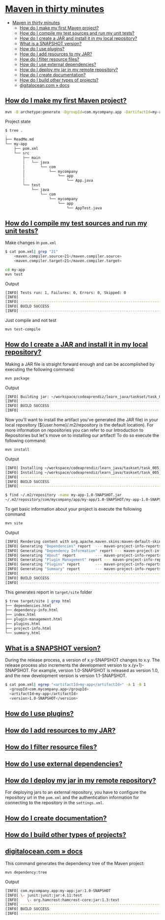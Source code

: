 # [Maven in thirty minutes](https://maven.apache.org/guides/getting-started/index.html)

- [Maven in thirty minutes](#maven-in-thirty-minutes)
  - [How do I make my first Maven project?](#how-do-i-make-my-first-maven-project)
  - [How do I compile my test sources and run my unit tests?](#how-do-i-compile-my-test-sources-and-run-my-unit-tests)
  - [How do I create a JAR and install it in my local repository?](#how-do-i-create-a-jar-and-install-it-in-my-local-repository)
  - [What is a SNAPSHOT version?](#what-is-a-snapshot-version)
  - [How do I use plugins?](#how-do-i-use-plugins)
  - [How do I add resources to my JAR?](#how-do-i-add-resources-to-my-jar)
  - [How do I filter resource files?](#how-do-i-filter-resource-files)
  - [How do I use external dependencies?](#how-do-i-use-external-dependencies)
  - [How do I deploy my jar in my remote repository?](#how-do-i-deploy-my-jar-in-my-remote-repository)
  - [How do I create documentation?](#how-do-i-create-documentation)
  - [How do I build other types of projects?](#how-do-i-build-other-types-of-projects)
  - [digitalocean.com » docs](#digitaloceancom--docs)


## [How do I make my first Maven project?](https://maven.apache.org/guides/getting-started/index.html#how-do-i-make-my-first-maven-project)

```bash
mvn -B archetype:generate -DgroupId=com.mycompany.app -DartifactId=my-app -DarchetypeArtifactId=maven-archetype-quickstart -DarchetypeVersion=1.4
```

Project state

```bash
$ tree .               
.
├── ReadMe.md
└── my-app
    ├── pom.xml
    └── src
        ├── main
        │   └── java
        │       └── com
        │           └── mycompany
        │               └── app
        │                   └── App.java
        └── test
            └── java
                └── com
                    └── mycompany
                        └── app
                            └── AppTest.java
```

## [How do I compile my test sources and run my unit tests?](https://maven.apache.org/guides/getting-started/index.html#how-do-i-compile-my-application-sources)

Make changes in  `pom.xml`

```bash
$ cat pom.xml| grep "21" 
    <maven.compiler.source>21</maven.compiler.source>
    <maven.compiler.target>21</maven.compiler.target>
```

```bash
cd my-app
mvn test
```

Output

```bash
[INFO] Tests run: 1, Failures: 0, Errors: 0, Skipped: 0
[INFO] 
[INFO] ------------------------------------------------------------------------
[INFO] BUILD SUCCESS
[INFO] ------------------------------------------------------------------------
```

Just compile and not test

```bash
mvn test-compile
```

## [How do I create a JAR and install it in my local repository?](https://maven.apache.org/guides/getting-started/index.html#how-do-i-create-a-jar-and-install-it-in-my-local-repository)

Making a JAR file is straight forward enough and can be accomplished by executing the following command:

```bash
mvn package
```

Output

```bash
[INFO] Building jar: ~/workspace/codeaprendiz/learn_java/taskset/task_005_maven_in_thirty_minutes/my-app/target/my-app-1.0-SNAPSHOT.jar
[INFO] ------------------------------------------------------------------------
[INFO] BUILD SUCCESS
[INFO] ------------------------------------------------------------------------
```

Now you'll want to install the artifact you've generated (the JAR file) in your local repository (${user.home}/.m2/repository is the default location). For more information on repositories you can refer to our Introduction to Repositories but let's move on to installing our artifact! To do so execute the following command:

```bash
mvn install
```

Output

```bash
[INFO] Installing ~/workspace/codeaprendiz/learn_java/taskset/task_005_maven_in_thirty_minutes/my-app/target/my-app-1.0-SNAPSHOT.jar to ~/.m2/repository/com/mycompany/app/my-app/1.0-SNAPSHOT/my-app-1.0-SNAPSHOT.jar
[INFO] Installing ~/workspace/codeaprendiz/learn_java/taskset/task_005_maven_in_thirty_minutes/my-app/pom.xml to ~/.m2/repository/com/mycompany/app/my-app/1.0-SNAPSHOT/my-app-1.0-SNAPSHOT.pom
[INFO] ------------------------------------------------------------------------
[INFO] BUILD SUCCESS
[INFO] ------------------------------------------------------------------------

$ find ~/.m2/repository -name my-app-1.0-SNAPSHOT.jar
~/.m2/repository/com/mycompany/app/my-app/1.0-SNAPSHOT/my-app-1.0-SNAPSHOT.jar
```

To get basic information about your project is execute the following command

```bash
mvn site
```

Output

```bash
[INFO] Rendering content with org.apache.maven.skins:maven-default-skin:jar:1.2 skin.
[INFO] Generating "Dependencies" report  --- maven-project-info-reports-plugin:3.0.0:dependencies
[INFO] Generating "Dependency Information" report --- maven-project-info-reports-plugin:3.0.0:dependency-info
[INFO] Generating "About" report         --- maven-project-info-reports-plugin:3.0.0:index
[INFO] Generating "Plugin Management" report --- maven-project-info-reports-plugin:3.0.0:plugin-management
[INFO] Generating "Plugins" report       --- maven-project-info-reports-plugin:3.0.0:plugins
[INFO] Generating "Summary" report       --- maven-project-info-reports-plugin:3.0.0:summary
[INFO] ------------------------------------------------------------------------
[INFO] BUILD SUCCESS
[INFO] ------------------------------------------------------------------------
```

This generates report in `target/site` folder

```bash
$ tree target/site | grep html
├── dependencies.html
├── dependency-info.html
├── index.html
├── plugin-management.html
├── plugins.html
├── project-info.html
└── summary.html
```

## [What is a SNAPSHOT version?](https://maven.apache.org/guides/getting-started/index.html#what-is-a-snapshot-version)

During the release process, a version of x.y-SNAPSHOT changes to x.y. The release process also increments the development version to x.(y+1)-SNAPSHOT. For example, version 1.0-SNAPSHOT is released as version 1.0, and the new development version is version 1.1-SNAPSHOT.

```bash
$ cat pom.xml| egrep "<artifactId>my-app</artifactId>" -A 1 -B 1
  <groupId>com.mycompany.app</groupId>
  <artifactId>my-app</artifactId>
  <version>1.0-SNAPSHOT</version>
```

## [How do I use plugins?](https://maven.apache.org/guides/getting-started/index.html#how-do-i-use-plugins)

## [How do I add resources to my JAR?](https://maven.apache.org/guides/getting-started/index.html#how-do-i-add-resources-to-my-jar)

## [How do I filter resource files?](https://maven.apache.org/guides/getting-started/index.html#how-do-i-filter-resource-files)

## [How do I use external dependencies?](https://maven.apache.org/guides/getting-started/index.html#how-do-i-use-external-dependencies)

## [How do I deploy my jar in my remote repository?](https://maven.apache.org/guides/getting-started/index.html#how-do-i-use-external-dependencies)

For deploying jars to an external repository, you have to configure the repository url in the `pom.xml` and the authentication information for connecting to the repository in the `settings.xml`.

## [How do I create documentation?](https://maven.apache.org/guides/getting-started/index.html#how-do-i-use-external-dependencies)

## [How do I build other types of projects?](https://maven.apache.org/guides/getting-started/index.html#how-do-i-use-external-dependencies)

## [digitalocean.com » docs](https://www.digitalocean.com/community/tutorials/maven-commands-options-cheat-sheet)

This command generates the dependency tree of the Maven project:

```bash
mvn dependency:tree
```

Output

```bash
[INFO] com.mycompany.app:my-app:jar:1.0-SNAPSHOT
[INFO] \- junit:junit:jar:4.11:test
[INFO]    \- org.hamcrest:hamcrest-core:jar:1.3:test
[INFO] ------------------------------------------------------------------------
[INFO] BUILD SUCCESS
[INFO] ------------------------------------------------------------------------
```